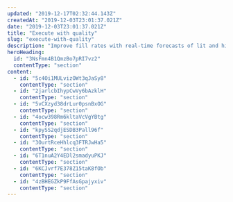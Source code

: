 ```yaml
---
updated: "2019-12-17T02:32:44.143Z"
createdAt: "2019-12-03T23:01:37.021Z"
date: "2019-12-03T23:01:37.021Z"
title: "Execute with quality"
slug: "execute-with-quality"
description: "Improve fill rates with real-time forecasts of lit and hidden liquidity. Reliably capture better prices with real-time predictions of price movements."
heroHeading:
  id: "3NsFmn4B1QmzBo7pRI7vz2"
  contentType: "section"
content:
  - id: "5c4Oi1MULvizOWt3qJaSy8"
    contentType: "section"
  - id: "2jarlcbIhypCwVy6bAzklH"
    contentType: "section"
  - id: "5vCXzyd38drLur0psnBxOG"
    contentType: "section"
  - id: "4ocw398Rm6kltaVcVgYBtg"
    contentType: "section"
  - id: "kpySS2qdjESDB3Pall96f"
    contentType: "section"
  - id: "3OurtRceHhlcq3FTRJwHa5"
    contentType: "section"
  - id: "6T1nuA2Y4EDl2smadyuPKJ"
    contentType: "section"
  - id: "6KCJvrf7E378Z15taK8fOb"
    contentType: "section"
  - id: "4zBHEGZkP9FfAsGpajyxiv"
    contentType: "section"
---
```

